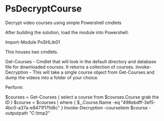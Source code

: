 # PsDecryptCourse
Decrypt video courses using simple Powershell cmdlets

After building the solution, load the module into Powershell:

Import-Module PoSHLib01

This houses two cmdlets.

Get-Courses - Cmdlet that will look in the default directory and database file for downloaded courses. It returns a collection of courses.
Invoke-Decryption - This will take a single course object from Get-Courses and dump the videos into a folder of your choice.

Perform:

$courses = Get-Courses
( select a course from $courses.Course grab the ID )
$course = $courses | where { $_.Course.Name -eq "498ebdff-3ef5-4bc0-a37a-e8471f17fd8c" }
Invoke-Decryption -courseitem $course -outputpath "C:\tmp2"
